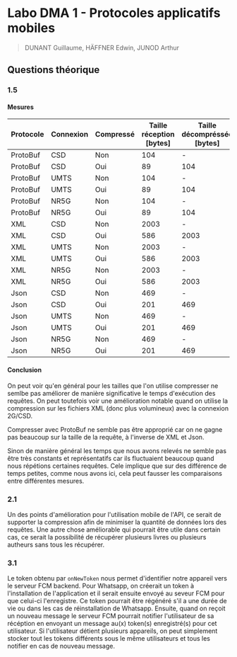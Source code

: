 # Labo DMA 1 - Protocoles applicatifs mobiles
> DUNANT Guillaume, HÄFFNER Edwin, JUNOD Arthur

## Questions théorique

### 1.5

#### Mesures

| Protocole | Connexion | Compressé | Taille réception [bytes] | Taille décompréssée [bytes] | Temps [ms] |
| --------- | --------- | --------- | ------------------------ | --------------------------- | ---------- |
| ProtoBuf  | CSD       | Non       | 104                      | -                           | 119        |
| ProtoBuf  | CSD       | Oui       | 89                       | 104                         | 85         |
| ProtoBuf  | UMTS      | Non       | 104                      | -                           | 91         |
| ProtoBuf  | UMTS      | Oui       | 89                       | 104                         | 71         |
| ProtoBuf  | NR5G      | Non       | 104                      | -                           | 78         |
| ProtoBuf  | NR5G      | Oui       | 89                       | 104                         | 105        |
| XML       | CSD       | Non       | 2003                     | -                           | 425        |
| XML       | CSD       | Oui       | 586                      | 2003                        | 258        |
| XML       | UMTS      | Non       | 2003                     | -                           | 96         |
| XML       | UMTS      | Oui       | 586                      | 2003                        | 93         |
| XML       | NR5G      | Non       | 2003                     | -                           | 82         |
| XML       | NR5G      | Oui       | 586                      | 2003                        | 85         |
| Json      | CSD       | Non       | 469                      | -                           | 167        |
| Json      | CSD       | Oui       | 201                      | 469                         | 109        |
| Json      | UMTS      | Non       | 469                      | -                           | 82         |
| Json      | UMTS      | Oui       | 201                      | 469                         | 84         |
| Json      | NR5G      | Non       | 469                      | -                           | 79         |
| Json      | NR5G      | Oui       | 201                      | 469                         | 92         |

#### Conclusion

On peut voir qu'en général pour les tailles que l'on utilise compresser ne semlbe pas améliorer de manière significative le temps d'exécution des requêtes. On peut toutefois voir une amélioration notable quand on utilise la compression sur les fichiers XML (donc plus volumineux) avec la connexion 2G/CSD.

Compresser avec ProtoBuf ne semble pas être approprié car on ne gagne pas beaucoup sur la taille de la requête, à l'inverse de XML et Json.

Sinon de manière général les temps que nous avons relevés ne semble pas être très constants et représentatifs car ils fluctuaient beaucoup quand nous répétions certaines requêtes. Cele implique que sur des différence de temps petites, comme nous avons ici, cela peut fausser les comparaisons entre différentes mesures.

### 2.1

Un des points d'amélioration pour l'utilisation mobile de l'API, ce serait de supporter la compression afin de minimiser la quantité de données lors des requêtes. Une autre chose améliorable qui pourrait être utile dans certain cas, ce serait la possibilité de récupérer plusieurs livres ou plusieurs autheurs sans tous les récupérer.

### 3.1

Le token obtenu par `onNewToken` nous permet d'identifier notre appareil vers le serveur FCM backend. Pour Whatsapp, on créerait un token à l'installation de l'application et il serait ensuite envoyé au seveur FCM pour que celui-ci l'enregistre. Ce token pourrait être régénéré s'il a une durée de vie ou dans les cas de réinstallation de Whatsapp. Ensuite, quand on reçoit un nouveau message le serveur FCM pourrait notifier l'utilisateur de sa récéption en envoyant un message au(x) token(s) enregistré(s) pour cet utilisateur. Si l'utilisateur détient plusieurs appareils, on peut simplement stocker tout les tokens différents sous le même utilisateurs et tous les notifier en cas de nouveau message.